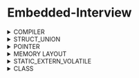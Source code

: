 # Embedded-Interview

<details>

<summary>COMPILER</summary>
Quá trình biên dịch là quá trình chuyển đổi từ ngôn ngữ bậc cao sang ngôn ngữ mà máy tính có thể hiểu được và quá trình này chia làm 4 giai đoạn:

1. Giai đoạn tiền xử lý (pre-processor): file (.c .h .hpp .cpp) khi đi qua giai đoạn này sẽ biến thành file (.i) (preprocessed source). Tại đây sẽ các source của thư viện include trong main.c sẽ được đem vào, xóa bỏ comment, thay thế các đoạn chương trình, các biến mà marco định nghĩa.

- `Cú pháp: gcc -E main.c -o main.i`

2. Giai đoạn Compiler: file (.i) khi qua giai đoạn này sẽ thành (.s) (Assembly code). Giai đoạn này sẽ dich ngôn ngữ bậc cao sang ngôn ngữ Assembly (Mỗi vi điều khiển sẽ có cách code Assembly khác nhau, chỉ có 1 số tiêu chuẩn giống nhau, còn lại khác nhiều).

- `Cú pháp: gcc main.i -S -o main.s`

3. Giai đoạn Assembler: file (.s) sẽ thành (.o/ .obj) và libraries. Giai đoạn này sẽ tạo ra các file hệ thống ( âm thanh, đa phương tiện, icon).

- `Cú pháp: gcc -c main.s -o main.o`

4. Giai đoạn Linker: file (.o) thành (.exe) (executable). Thực tế file (.exe) là 1 file nén gồm file source, file âm thanh, file hình ảnh, file thư viện nếu ứng dụng đó có. Chủ yếu giai đoạn này sẽ sắp xếp các file trên vào trong 1 file.

</details>

<details>
  
<summary>STRUCT_UNION</summary>

### 1. Struct

- Sizeof của Struct bằng tổng các member cộng lại (+ padding nếu có).
- Địa chỉ của Struct sẽ bằng địa chỉ của member đầu tiên và các member còn lại sẽ có địa chỉ riêng của chúng nên chúng có thể lưu giá trị độc lập với nhau.
- Khi nào dùng Struct: Struct cùng một thời điểm ta có thể chọn cùng lúc nhiều member.
- Tùy cách sắp xếp các member trong Struct ta sẽ có sizeof khác nhau, chúng ta nên sắp xếp 1 cách thông minh để không tốn tài nguyên:

* Đây tiết kiệm tài nguyên.
<p align="center">
  <img src="https://github.com/akhoitn/Test-1/assets/128330556/77714d49-3cae-4862-bf51-9597a67abfdb">
</p>

* Đây là lãng phí tài nguyên
<p align="center">
  <img src="https://github.com/akhoitn/Test-1/assets/128330556/271d4a47-36fa-443b-b69f-c42e563a9e5d">
</p>

### 2. Union

- Sizeof của Union là kích thước của member lớn nhất.

<p align="center">
  <img src="https://github.com/akhoitn/Test-1/assets/128330556/866bfa76-1864-4724-888e-2d149704a005">
</p>

<p align="center">
  <img src="https://github.com/akhoitn/Test-1/assets/128330556/9b2fc738-255b-4339-8a7c-1c7168855723">
</p>

- Địa chỉ của Union và các member là dùng chung nên nếu gán giá trị vào thì các member sẽ có giá trị giống nhau.

<p align="center">
  <img src="https://github.com/akhoitn/Test-1/assets/128330556/0d274e6d-1281-4f41-86f6-b1ddcddb9363">
</p>

- Khi nào dùng Union: Union có rất nhiều member và tại 1 thời điểm mình chỉ sử dụng 1 member trong đó thôi thì ta sẽ dùng Union (ví dụ: Khi mua lap, ta sẽ có nhiều hãng để lựa chọn, nhưng ta chỉ có thể chọn 1 hãng để mua).

</details>

<details>

<summary>POINTER</summary>

### 1. Normal Pointer

- Con trỏ bth chỉ trỏ lưu được giá trị của địa chỉ cùng kiểu dữ liệu.
- Cách khai báo:
  - Int value = 1; 0x01
  - Int \*ptr = 0x01;
  - &value = 0x01;
  - \*0x01 = 1;
  - Printf(“Dia chi: %p”, ptr); = printf (“Dia chi: %p”, &a);

<p align="center">
  <img src="https://github.com/akhoitn/Test-1/assets/128330556/28436e18-a94e-4255-b248-93bfb4f8a201">
</p>

### 2. Void Pointer

- Có thể trỏ tới tất cả địa chỉ của các đối tượng khác ( khác kiểu dữ liệu).
- Chỉ trỏ tới địa chỉ dữ liệu thôi, mún hiển thị giá trị của đối tượng thì ta phải ép kiểu cùng kiểu với kiểu dữ liệu của đối tượng.

<p align="center">
  <img src="https://github.com/akhoitn/Test-1/assets/128330556/d2dfeb7f-f3c3-4a46-99b5-f2e510342959">
</p>

### 3. Null Pointer

- Khi ta khai báo 1 con trỏ mà không gán địa chỉ cho nó, nó sẽ trỏ tới 1 địa chỉ rác nào đó. Lúc ta thay đổi giá trị cho nó thì chương trình sẽ bị lỗi.
- Khi nào dùng con trỏ Null: khi ta khai báo 1 con trỏ mà ta ch sử dụng thì ta gán nó bằng Null hoặc khi sử dụng con trỏ xong và không muốn sử dụng nó nữa thì phải gán nó về con trỏ Null.

### 4. Function Pointer

- Là con trỏ trỏ đến vị trí của hàm. Nó có thể trỏ tới những hàm có kiểu trả về là kiểu void và tham số truyền vào của nó là kiểu int int or int char tùy vào hàm trỏ tới.
- Cách khai báo: void (\*ptr)(int, int)

<p align="center">
  <img src="https://github.com/akhoitn/Test-1/assets/128330556/6a08e506-b668-4972-af6d-82f43ca8c415">
</p>

### 5. Pointer to Pointer

- Là 1 con trỏ lưu địa chỉ của Pointer khác.
- Kích thước con trỏ phụ thuộc vào kiến thức vi xử lí: máy tính xử dụng vi xử lí 64bit (8byte), 32 bit (4 byte)...

</details>
 
<details>

<summary>MEMORY LAYOUT</summary>

<p align="center">
  <img src="https://github.com/akhoitn/Test-1/assets/128330556/277d905a-1347-49d5-b917-c6318804c1c5">
</p>

### 1. Text

- Quyền truy cập chỉ Read và nó chưa lệnh để thực thi nên tránh sửa đổi instruction.
- Chứa khai báo hằng số trong chương trình (.rodata) (chỉ đọc chứ không cho sửa đổi).
- Khi ta viết chương trình file .hex, nạp cho vi điều khiển, file hex nạp vào bộ nhớ FLASH, khi chương trình chạy sẽ copy chương trình ở bộ nhớ Flash, dán vào bộ nhớ RAM ( lưu ở phân vùng Text)

### 2. Data (Initialized Data)

- Quyền truy cập là read-write.
- Chứa biến toàn cục or biến static (bao gồm static toàn cục và cục bộ) với giá trị khởi tạo khác không.
- Được giải phóng khi kết thúc chương trình.

### 3. BSS (Uninitialized Data)

- Quyền truy cập là read-write.
- Chứa biến toàn cục or biến static (bao gồm static toàn cục và cục bộ) với giá trị khởi tạo bằng không or không khởi tạo.
- Được giải phóng khi kết thúc chương trình.

### 4. Stack

- Quyền truy cập là read-write.
- Được sử dụng cấp phát cho biến local, input parameter của hàm,…
- Sẽ được giải phóng khi ra khỏi block code/hàm.

<p align="center">
  <img src="https://github.com/akhoitn/Test-1/assets/128330556/a5e533e1-a739-4001-b19f-c8055b75521f">
</p>

- Lưu ý: Khi nào ta chỉ muốn đọc thông tin giá trị truyền vào thì ta dùng khai báo biến, còn ta muốn thay đổi giá trị biến ta truyền vào thì ta dùng khai báo con trỏ.

### 5. Heap

- Quyền truy cập là read-write.
- Được sử dụng để cấp phát bộ nhớ động như: Malloc, Calloc,…
- Sẽ được giải phóng khi gọi hàm free,…

### 6. Dynamic & Static Array

#### Static Array:

   <p align="center">
  <img src="https://github.com/akhoitn/Test-1/assets/128330556/8cfd495d-7e83-4e54-ab57-4c1b62fa7e17">  
  </p>
  <p align="center">
  <img src="https://github.com/akhoitn/Test-1/assets/128330556/aa23c6af-35ea-479d-b913-7fdc88f18bc7">
  </p>
  <p align="center">
  <img src="https://github.com/akhoitn/Test-1/assets/128330556/9068cbb8-3138-42e2-8d6a-a480676decc9">
  </p>
  <p align="center">
  <img src="https://github.com/akhoitn/Test-1/assets/128330556/6f50299e-3f3c-4a7d-8bf5-3a9af05e72a9">
  </p>

- Khi khai báo thì mảng sẽ có kích thước cố định.
- Bản chất của mảng array là những địa chỉ liền kề với nhau, nên khi có địa chỉ đầu tiên ta sẽ có thể biết những địa chỉ tiếp theo
- Tùy theo kiểu dữ liệu thì địa chỉ liền kề sẽ khác nhau. Như ví dụ trên: khi kiểu dữ liệu là uint8_t (1 byte) thì các địa chỉ sẽ cách nhau 1 byte, còn uint16_t (2 byte) thì sẽ cách 2 byte,....

#### Dynamic Array:

  <p align="center">
  <img src="https://github.com/akhoitn/Test-1/assets/128330556/d819920d-779c-47cc-9cb8-730eee8fc323">
  </p>
  <p align="center">
  <img src="https://github.com/akhoitn/Test-1/assets/128330556/75a7c3b8-5601-46ee-8829-923be985effe">
  </p>

- là mảng và kích thước có thể thay đổi được
- Trả lại địa chỉ đầu tiên được lưu vào con trỏ \*array
- Malloc để tạo mảng, Realloc để thay đổi kích thước mảng.

  <p align="center">
  <img src="https://github.com/akhoitn/Test-1/assets/128330556/515fa9d9-05c6-46a3-a579-7c39123ceacf">
  </p>
  <p align="center">
  <img src="https://github.com/akhoitn/Test-1/assets/128330556/dc8bd287-6a40-44c9-94dc-22be53a7ca66">
  </p>

- Giải thích: Static array thì lưu ở Stack nên khi chạy hết ct thì sẽ tự thu hồi vùng nhớ, nên khi gọi lần 2 thì sẽ dùng lại vùng nhớ kia trên RAM. Còn Dynamic array thì lưu trên vùng nhớ Heap, không tự thu hồi vùng nhớ nên khi gọi lại lần 2 thì vùng nhớ kia đã sử dụng rồi nên phải dùng vùng nhớ khác.
- Do đó khi dùng Dynamic array thì phải nhớ giải phóng vùng nhớ. Dùng free(array) thì sẽ dùng lại được vùng nhớ cũ.

### 7. Stack & Heap summary

- Bộ nhớ Heap và bộ nhớ Stack bản chất đều cùng là vùng nhớ được tạo ra và lưu trữ trong RAM khi chương trình được thực thi.
- Bộ nhớ Stack được dùng để lưu trữ các biến cục bộ trong hàm, tham số truyền vào... Truy cập vào bộ nhớ này rất nhanh và được thực thi khi chương trình được biên dịch.
- Bộ nhớ Heap được dùng để lưu trữ vùng nhớ cho những biến con trỏ được cấp phát động bởi các hàm malloc - calloc - realloc (trong C).
- Kích thước vùng nhớ
  - Stack: kích thước của bộ nhớ Stack là cố định, tùy thuộc vào từng hệ điều hành, ví dụ hệ điều hành Windows là 1 MB, hệ điều hành Linux là 8 MB (lưu ý là con số có thể khác tùy thuộc vào kiến trúc hệ điều hành của bạn).
  - Heap: kích thước của bộ nhớ Heap là không cố định, có thể tăng giảm do đó đáp ứng được nhu cầu lưu trữ dữ liệu của chương trình.
- Đặc điểm vùng nhớ
  - Stack: vùng nhớ Stack được quản lý bởi hệ điều hành, dữ liệu được lưu trong Stack sẽ tự động hủy khi hàm thực hiện xong công việc của mình.
  - Heap: Vùng nhớ Heap được quản lý bởi lập trình viên (trong C hoặc C++), dữ liệu trong Heap sẽ không bị hủy khi hàm thực hiện xong, điều đó có nghĩa ta phải tự tay hủy vùng nhớ bằng câu lệnh free (trong C), và delete hoặc delete [] (trong C++), nếu không sẽ xảy ra hiện tượng rò rỉ bộ nhớ.
- Vấn đề lỗi xảy ra đối với vùng nhớ:
  - Stack: bởi vì bộ nhớ Stack cố định nên nếu chương trình bạn sử dụng quá nhiều bộ nhớ vượt quá khả năng lưu trữ của Stack chắc chắn sẽ xảy ra tình trạng tràn bộ nhớ Stack (Stack overflow), các trường hợp xảy ra như bạn khởi tạo quá nhiều biến cục bộ, hàm đệ quy vô hạn,...
  - Ví dụ về tràn bộ nhớ Stack với hàm đệ quy vô hạn:
      <p align="center">
     <img src="https://github.com/akhoitn/Test-1/assets/128330556/e96eb8a3-0f7b-4470-8ffe-8ef1a0a2b60b">
     </p>
  - Heap: Nếu bạn liên tục cấp phát vùng nhớ mà không giải phóng thì sẽ bị lỗi tràn vùng nhớ Heap (Heap overflow) hoặc nếu bạn khởi tạo một vùng nhớ quá lớn mà vùng nhớ Heap không thể lưu trữ một lần được sẽ bị lỗi khởi tạo vùng nhớ Heap thất bại.
  * Ví dụ trường hợp khởi tạo vùng nhớ Heap quá lớn:`int *array= (int*)malloc(128312319823018908)`

 </details>

<details>

<summary>STATIC_EXTERN_VOLATILE</summary>

### 1. Static

- Static cục bộ (Local): chỉ khởi tạo 1 lần duy nhất, tồn tại hết vòng đời của chương trình và giá trị có thể tích lũy được.
- Static toàn cục (Global): những biến, hàm, mảng chỉ có giá trị trong 1 file nó được khai báo bằng Static, các file khác không thể truy cập được.
  - Ứng dụng: Khi viết ct lớn sẽ có nhiều chương trình nhỏ, các hàm quá trình tạo ra ct đó phải là hàm Static, chỉ có nội bộ trong file, nếu ng khác muốn sử dụng thì chỉ đc phép nhập các giá trị và lấy kết quả. Quá trình xử lí tạo ra kết quả thì không được can thiệp.

### 2. Extern

- Nó là tham chiếu của 1 biến, 1 hàm cùng tên nào đó đã được định nghĩa bên ngoài. Nó chỉ được khai báo chứ không đc gán giá trị.
- Biến được tham chiếu sẽ ở cấp độ cao nhất là toàn cục. Và có thể nằm trong các file khác.
- Để sử dụng được biến toàn cục ở file khác, ta phải khai báo thêm từ khóa extern phía trước.
- Cách build: `gcc main.c "file muốn build" -o main` và chạy ct: `./main`

### 3. Volatile

- Compiler có chế độ tối ưu (optimizing) chương trình để tăng tốc độ của chương trình lên, sẽ bỏ qua các lệnh lặp, không thay đổi giá trị làm tốn tài nguyên. Nhưng trong 1 số trường hợp thì giá trị có thay đổi nhưng Compiler không nhận thấy và tối ưu lệnh đó khiến kết quả sai.
- Khi đó ta sẽ dùng keyword Voltatile: thông báo cho Compiler không được tối ưu biến or hàm có keyword đó.
- Ứng dụng: các lệnh, biến, hàm có thay đổi dữ liệu đột ngột or không biết trước.

  </details>

  <details>

  <summary>CLASS</summary>

### 1. Class

- Class hay lớp là một mô tả trừu tượng (abstract) của nhóm các đối tượng (object) có
  cùng bản chất, ngược lại mỗi một đối tượng là một thể hiện cụ thể (instance) cho
  những mô tả trừu tượng đó. Một class trong C++ sẽ có các đặc điểm sau:
  - Một class bao gồm các thành phần dữ liệu (thuộc tính hay property) và các
    phương thức (hàm thành phần hay method).
  - Class thực chất là một kiểu dữ liệu do người lập trình định nghĩa.
  - Trong C++, từ khóa class sẽ chỉ điểm bắt đầu của một class sẽ được cài đặt.
    <p align="center">
    <img src="https://github.com/akhoitn/Test-1/assets/128330556/47f366b4-fa86-4c17-a426-758ae6f42141">
    </p>

### 2. Access modifiers & properties declaration

- Access modifier là phạm vi truy cập của các thuộc tính và phương thức sẽ được khai
  báo bên dưới nó. Có 3 phạm vi truy cập trong C++ là public, private và protected.

  - Các thuộc tính và phương thức khai báo public thì có thể được truy cập trực
    tiếp thông qua instance của class đó. Các thuộc tính nên khai báo là public
    nếu bạn không có ràng buộc điều kiện trước khi gán (người dùng có thể
    thoải mái gán giá trị) hoặc bạn không cần xử lý trước khi trả về giá trị thuộc
    tính;
  - Các thuộc tính private thường được sử dụng khi bạn không mong muốn
    người khác có thể tùy ý gán giá trị hoặc là bạn muốn xử lý trước khi trả về
    giá trị.
  - Đối với protected, các phương thức và thuộc tính chỉ có thể truy cập qua
    các class kế thừa nó hoặc chính nó.
    <p align="center">
    <img src="https://github.com/akhoitn/Test-1/assets/128330556/764c27e5-4f14-4735-b3a4-b7b09e3f8ab4">
    </p>
### 3. Method declaration
- Phương thức cũng giống như một hàm bình thường.
Đối với phương thức thì có hai cách định nghĩa thi hành: định nghĩa thi hành trong 
lúc định nghĩa class và định nghĩa thi hành bên ngoài class.
    <p align="center">
    <img src="https://github.com/akhoitn/Test-1/assets/128330556/31534dbe-a22a-4425-9f71-c915630dd4c0">
    </p>
### 4. Constructor
- Giống như hàm, giống tên với class. Dùng để khởi tạo các tham số ban đầu.
    <p align="center">
    <img src="https://github.com/akhoitn/Test-1/assets/128330556/408e95d9-0765-4bc3-9215-488f7dde3674">
    </p>
### 5. Static member
- Đối với function, sau khi thực hiện xong khối lệnh và thoát thì biến tĩnh vẫn không mất đi.
- Đối với class, khai báo nhiều object mỗi thuộc tính của object sẽ khác nhau nhưng static member vẫn sẽ là thuộc tính dùng chung cho tất cả các đối tượng của class đó.

     </details>
